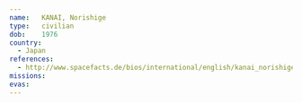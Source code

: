 ```yaml
---
name:	KANAI, Norishige
type:	civilian
dob:	1976
country:
  - Japan
references:
  - http://www.spacefacts.de/bios/international/english/kanai_norishige.htm
missions:
evas:
---
```

